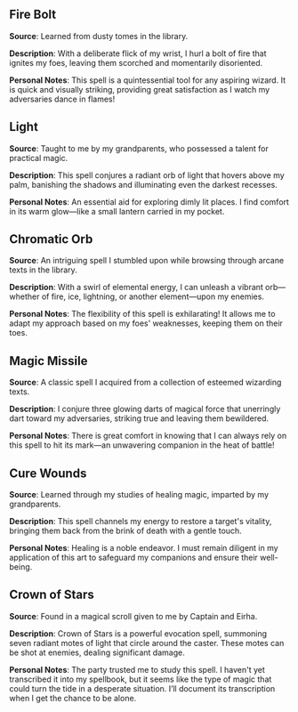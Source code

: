 ## Fire Bolt
**Source**: Learned from dusty tomes in the library.

**Description**: With a deliberate flick of my wrist, I hurl a bolt of fire that ignites my foes, leaving them scorched and momentarily disoriented.

**Personal Notes**: This spell is a quintessential tool for any aspiring wizard. It is quick and visually striking, providing great satisfaction as I watch my adversaries dance in flames!

## Light
**Source**: Taught to me by my grandparents, who possessed a talent for practical magic.

**Description**: This spell conjures a radiant orb of light that hovers above my palm, banishing the shadows and illuminating even the darkest recesses.

**Personal Notes**: An essential aid for exploring dimly lit places. I find comfort in its warm glow—like a small lantern carried in my pocket.

## Chromatic Orb
**Source**: An intriguing spell I stumbled upon while browsing through arcane texts in the library.

**Description**: With a swirl of elemental energy, I can unleash a vibrant orb—whether of fire, ice, lightning, or another element—upon my enemies.

**Personal Notes**: The flexibility of this spell is exhilarating! It allows me to adapt my approach based on my foes' weaknesses, keeping them on their toes.

## Magic Missile
**Source**: A classic spell I acquired from a collection of esteemed wizarding texts.

**Description**: I conjure three glowing darts of magical force that unerringly dart toward my adversaries, striking true and leaving them bewildered.

**Personal Notes**: There is great comfort in knowing that I can always rely on this spell to hit its mark—an unwavering companion in the heat of battle!

## Cure Wounds
**Source**: Learned through my studies of healing magic, imparted by my grandparents.

**Description**: This spell channels my energy to restore a target's vitality, bringing them back from the brink of death with a gentle touch.

**Personal Notes**: Healing is a noble endeavor. I must remain diligent in my application of this art to safeguard my companions and ensure their well-being.

## Crown of Stars
**Source**: Found in a magical scroll given to me by Captain and Eirha.

**Description**: Crown of Stars is a powerful evocation spell, summoning seven radiant motes of light that circle around the caster. These motes can be shot at enemies, dealing significant damage.

**Personal Notes**: The party trusted me to study this spell. I haven't yet transcribed it into my spellbook, but it seems like the type of magic that could turn the tide in a desperate situation. I’ll document its transcription when I get the chance to be alone.